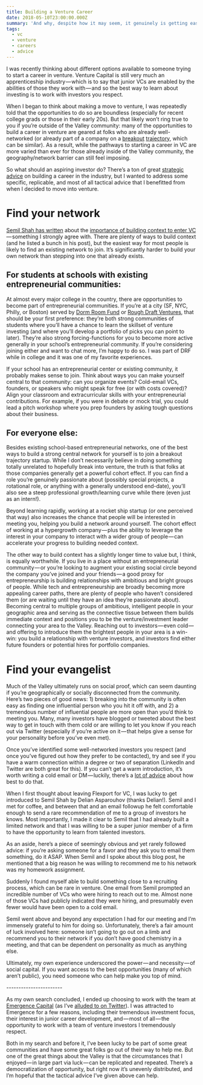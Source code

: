 ```yaml
---
title: Building a Venture Career
date: 2018-05-10T23:00:00.000Z
summary: 'And why, despite how it may seem, it genuinely is getting easier'
tags:
  - vc
  - venture
  - careers
  - advice
---
```

I was recently thinking about different options available to someone trying to start a career in venture. Venture Capital is still very much an apprenticeship industry — which is to say that junior VCs are enabled by the abilities of those they work with — and so the best way to learn about investing is to work with investors you respect.

When I began to think about making a move to venture, I was repeatedly told that the opportunities to do so are boundless (especially for recent college grads or those in their early 20s). But that likely won’t ring true to you if you’re outside of the Valley community: many of the opportunities to build a career in venture are geared at folks who are already well-networked (or already part of a company on a [breakout](breakoutlist.com) [trajectory](https://blog.wealthfront.com/2018-wealthfront-career-launching-companies-list/), which can be similar). As a result, while the pathways to starting a career in VC are more varied than ever for those already inside of the Valley community, the geography/network barrier can still feel imposing.

So what should an aspiring investor do? There’s a ton of great [strategic advice](http://blog.semilshah.com/2018/04/01/the-one-ingredient-required-to-get-into-venture-capital/) on building a career in the industry, but I wanted to address some specific, replicable, and most of all tactical advice that I benefitted from when I decided to move into venture.

# Find your network

[Semil Shah has written](http://blog.semilshah.com/2018/04/01/the-one-ingredient-required-to-get-into-venture-capital/) about the [importance of building context to enter VC](http://haystack.vc/2018/04/01/the-one-ingredient-required-to-get-into-venture-capital/) — something I strongly agree with. There are plenty of ways to build context (and he listed a bunch in his post), but the easiest way for most people is likely to find an existing network to join. It’s significantly harder to build your own network than stepping into one that already exists.

## For students at schools with existing entrepreneurial communities:

At almost every major college in the country, there are opportunities to become part of entrepreneurial communities. If you’re at a city (SF, NYC, Philly, or Boston) served by [Dorm Room Fund](dormroomfund.com) or [Rough Draft Ventures](roughdraft.vc), that should be your first preference: they’re both strong communities of students where you’ll have a chance to learn the skillset of venture investing (and where you’ll develop a portfolio of picks you can point to later). They’re also strong forcing-functions for you to become more active generally in your school’s entrepreneurial community. If you’re considering joining either and want to chat more, I’m happy to do so. I was part of DRF while in college and it was one of my favorite experiences.

If your school has an entrepreneurial center or existing community, it probably makes sense to join. Think about ways you can make yourself central to that community: can you organize events? Cold-email VCs, founders, or speakers who might speak for free (or with costs covered)? Align your classroom and extracurricular skills with your entrepreneurial contributions. For example, if you were in debate or mock trial, you could lead a pitch workshop where you prep founders by asking tough questions about their business.

## For everyone else:

Besides existing school-based entrepreneurial networks, one of the best ways to build a strong central network for yourself is to join a breakout trajectory startup. While I don’t necessarily believe in doing something totally unrelated to hopefully break into venture, the truth is that folks at those companies generally get a powerful cohort effect. If you can find a role you’re genuinely passionate about (possibly special projects, a rotational role, or anything with a generally understood end-date), you’ll also see a steep professional growth/learning curve while there (even just as an intern!).

Beyond learning rapidly, working at a rocket ship startup (or one perceived that way) also increases the chance that people will be interested in meeting you, helping you build a network around yourself. The cohort effect of working at a hypergrowth company — plus the ability to leverage the interest in your company to interact with a wider group of people — can accelerate your progress to building needed context.

The other way to build context has a slightly longer time to value but, I think, is equally worthwhile. If you live in a place without an entrepreneurial community — or you’re looking to augment your existing social circle beyond the company you’ve joined and your friends — a good proxy for entrepreneurship is building relationships with ambitious and bright groups of people. While tech and entrepreneurship are broadly becoming more appealing career paths, there are plenty of people who haven’t considered them (or are waiting until they have an idea they’re passionate about). Becoming central to multiple groups of ambitious, intelligent people in your geographic area and serving as the connective tissue between them builds immediate context and positions you to be the venture/investment leader connecting your area to the Valley. Reaching out to investors — even cold — and offering to introduce them the brightest people in your area is a win-win: you build a relationship with venture investors, and investors find either future founders or potential hires for portfolio companies.

# Find your evangelist

Much of the Valley ultimately runs on social proof, which can seem daunting if you’re geographically or socially disconnected from the community. Here’s two pieces of good news: 1) breaking into the community is often easy as finding one influential person who you hit it off with, and 2) a tremendous number of influential people are more open than you’d think to meeting you. Many, many investors have blogged or tweeted about the best way to get in touch with them cold or are willing to let you know if you reach out via Twitter (especially if you’re active on it — that helps give a sense for your personality before you’ve even met).

Once you’ve identified some well-networked investors you respect (and once you’ve figured out how they prefer to be contacted), try and see if you have a warm connection within a degree or two of separation (LinkedIn and Twitter are both great for this). If you can’t get a warm introduction, it’s worth writing a cold email or DM — luckily, there’s a [lot of advice](https://www.google.com/search?q=how+to+write+a+cold+email+to+a+vc&rlz=1C5CHFA_enUS792US792&oq=how+to+write+a+cold+email+to+a+vc&aqs=chrome..69i57.2959j0j7&sourceid=chrome&ie=UTF-8) about how best to do that.

When I first thought about leaving Flexport for VC, I was lucky to get introduced to Semil Shah by Delian Asparouhov (thanks Delian!). Semil and I met for coffee, and between that and an email followup he felt comfortable enough to send a rare recommendation of me to a group of investors he knows. Most importantly, I made it clear to Semil that I had already built a limited network and that I was willing to be a super junior member of a firm to have the opportunity to learn from talented investors.

As an aside, here’s a piece of seemingly obvious and yet rarely followed advice: if you’re asking someone for a favor and they ask you to email them something, do it ASAP. When Semil and I spoke about this blog post, he mentioned that a big reason he was willing to recommend me to his network was my homework assignment.

Suddenly I found myself able to build something close to a recruiting process, which can be rare in venture. One email from Semil prompted an incredible number of VCs who were hiring to reach out to me. Almost none of those VCs had publicly indicated they were hiring, and presumably even fewer would have been open to a cold email.

Semil went above and beyond any expectation I had for our meeting and I’m immensely grateful to him for doing so. Unfortunately, there’s a fair amount of luck involved here: someone isn’t going to go out on a limb and recommend you to their network if you don’t have good chemistry in a meeting, and that can be dependent on personality as much as anything else.

Ultimately, my own experience underscored the power — and necessity — of social capital. If you want access to the best opportunities (many of which aren’t public), you need someone who can help make you top of mind.

\-----------------------

As my own search concluded, I ended up choosing to work with the team at [Emergence Capital](http://emcap.com/people/zak-kukoff) (as I’ve [alluded to on Twitter](https://twitter.com/zck/status/988848651526062080)). I was attracted to Emergence for a few reasons, including their tremendous investment focus, their interest in junior career development, and — most of all — the opportunity to work with a team of venture investors I tremendously respect.

Both in my search and before it, I’ve been lucky to be part of some great communities and have some great folks go out of their way to help me. But one of the great things about the Valley is that the circumstances that I enjoyed — in large part via luck — can be replicated and repeated. There’s a democratization of opportunity, but right now it’s unevenly distributed, and I’m hopeful that the tactical advice I’ve given above can help.
